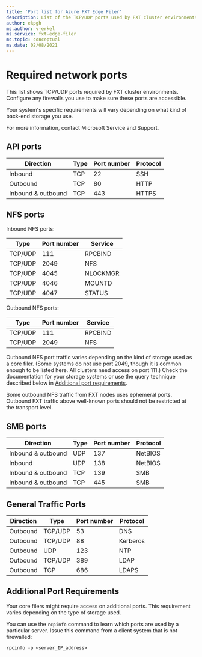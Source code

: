 ```yaml
---
title: 'Port list for Azure FXT Edge Filer'
description: List of the TCP/UDP ports used by FXT cluster environments
author: ekpgh
ms.author: v-erkel
ms.service: fxt-edge-filer
ms.topic: conceptual
ms.date: 02/08/2021
---
```


# Required network ports

This list shows TCP/UDP ports required by FXT cluster environments. Configure any firewalls you use to make sure these ports are accessible.

Your system's specific requirements will vary depending on what kind of back-end storage you use.

For more information, contact Microsoft Service and Support.

## API ports

| Direction | Type | Port number | Protocol |
|-----------|------|-------------|----------|
| Inbound   | TCP  | 22          | SSH      |
| Outbound  | TCP  | 80          | HTTP     |
| Inbound & outbound  | TCP  | 443         | HTTPS    |

## NFS ports

Inbound NFS ports:

| Type    | Port number | Service  |
|---------|-------------|----------|
| TCP/UDP | 111         | RPCBIND  |
| TCP/UDP | 2049        | NFS      |
| TCP/UDP | 4045        | NLOCKMGR |
| TCP/UDP | 4046        | MOUNTD   |
| TCP/UDP | 4047        | STATUS   |

Outbound NFS ports:

| Type    | Port number | Service  |
|---------|-------------|----------|
| TCP/UDP | 111         | RPCBIND  |
| TCP/UDP | 2049        | NFS      |

Outbound NFS port traffic varies depending on the kind of storage used as a core filer. (Some systems do not use port 2049, though it is common enough to be listed here. All clusters need access on port 111.) Check the documentation for your storage systems or use the query technique described below in [Additional port requirements](#additional-port-requirements).

Some outbound NFS traffic from FXT nodes uses ephemeral ports. Outbound FXT traffic above well-known ports should not be restricted at the transport level.

## SMB ports

| Direction | Type | Port number | Protocol |
|-----------|------|-------------|----------|
| Inbound & outbound  | UDP  | 137         | NetBIOS  |
| Inbound   | UDP  | 138         | NetBIOS  |
| Inbound & outbound  | TCP  | 139         | SMB      |
| Inbound & outbound  | TCP  | 445         | SMB      |

<!--| Outbound  | UDP  | 137         | NetBIOS  | 
| Outbound  | TCP  | 139         | SMB      |
| Outbound  | TCP  | 445         | SMB      |
-->

## General Traffic Ports

| Direction | Type    | Port number | Protocol |
|-----------|---------|-------------|----------|
| Outbound  | TCP/UDP | 53          | DNS      |
| Outbound  | TCP/UDP | 88          | Kerberos |
| Outbound  | UDP     | 123         | NTP      |
| Outbound  | TCP/UDP | 389         | LDAP     |
| Outbound  | TCP     | 686         | LDAPS    |

## Additional Port Requirements

Your core filers might require access on additional ports. This requirement varies depending on the type of storage used.

You can use the `rcpinfo` command to learn which ports are used by a particular server. Issue this command from a client system that is not firewalled:

`rpcinfo -p <server_IP_address>`

